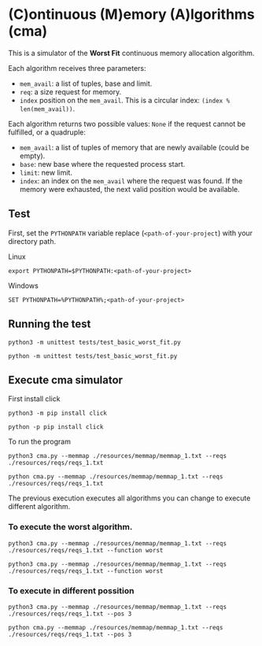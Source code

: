 # (C)ontinuous (M)emory (A)lgorithms (cma)

This is a simulator of the **Worst Fit** continuous memory allocation algorithm.

Each algorithm receives three parameters:
   * `mem_avail`: a list of tuples, base and limit.
   * `req`: a size request for memory.
   * `index` position on the `mem_avail`. This is a circular index: `(index % len(mem_avail))`.

Each algorithm returns two possible values: `None` if the
request cannot be fulfilled, or a quadruple:
   * `mem_avail`: a list of tuples of memory that are newly available (could be empty).
   * `base`: new base where the requested process start.
   * `limit`: new limit.
   * `index`: an index on the `mem_avail` where the request was found. If the
     memory were exhausted, the next valid position would be available.

## Test

First, set the `PYTHONPATH` variable replace (`<path-of-your-project`)
with your directory path.

Linux

```shell
export PYTHONPATH=$PYTHONPATH:<path-of-your-project>
```

Windows

```shell
SET PYTHONPATH=%PYTHONPATH%;<path-of-your-project>
```

## Running the test

```shell
python3 -m unittest tests/test_basic_worst_fit.py
```

```shell
python -m unittest tests/test_basic_worst_fit.py
```

## Execute cma simulator

First install click

```shell
python3 -m pip install click
```

```shell
python -p pip install click
```

To run the program

```shell
python3 cma.py --memmap ./resources/memmap/memmap_1.txt --reqs ./resources/reqs/reqs_1.txt
```

```shell
python cma.py --memmap ./resources/memmap/memmap_1.txt --reqs ./resources/reqs/reqs_1.txt
```

The previous execution executes all algorithms you can change to execute different algorithm.

### To execute the worst algorithm.

```shell
python3 cma.py --memmap ./resources/memmap/memmap_1.txt --reqs ./resources/reqs/reqs_1.txt --function worst
```

```shell
python3 cma.py --memmap ./resources/memmap/memmap_1.txt --reqs ./resources/reqs/reqs_1.txt --function worst
```

### To execute in different possition

```shell
python3 cma.py --memmap ./resources/memmap/memmap_1.txt --reqs ./resources/reqs/reqs_1.txt --pos 3
```

```shell
python cma.py --memmap ./resources/memmap/memmap_1.txt --reqs ./resources/reqs/reqs_1.txt --pos 3
```





